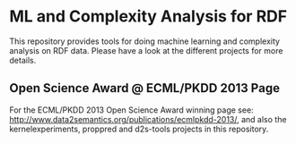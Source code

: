 # ML and Complexity Analysis for RDF

This repository provides tools for doing machine learning and complexity analysis on RDF data.
Please have a look at the different projects for more details.


## Open Science Award @ ECML/PKDD 2013 Page
For the ECML/PKDD 2013 Open Science Award winning page see: http://www.data2semantics.org/publications/ecmlpkdd-2013/, and also the kernelexperiments, proppred and d2s-tools projects in this repository.





